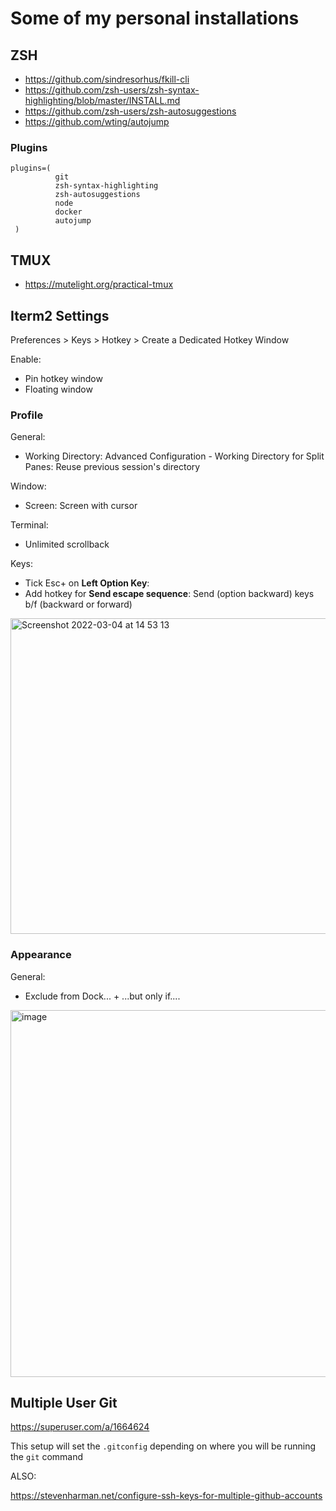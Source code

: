 # Some of my personal installations

## ZSH

- https://github.com/sindresorhus/fkill-cli
- https://github.com/zsh-users/zsh-syntax-highlighting/blob/master/INSTALL.md
- https://github.com/zsh-users/zsh-autosuggestions
- https://github.com/wting/autojump

### Plugins

```
plugins=(
          git
          zsh-syntax-highlighting
          zsh-autosuggestions
          node
          docker
          autojump
 )
```

## TMUX

- https://mutelight.org/practical-tmux

## Iterm2 Settings

Preferences > Keys > Hotkey > Create a Dedicated Hotkey Window

Enable:
- Pin hotkey window
- Floating window

### Profile

General:
- Working Directory: Advanced Configuration - Working Directory for Split Panes: Reuse previous session's directory

Window:
- Screen: Screen with cursor

Terminal:
- Unlimited scrollback

Keys:
- Tick Esc+ on **Left Option Key**:
- Add hotkey for **Send escape sequence**: Send (option backward) keys b/f (backward or forward)
<img width="505" alt="Screenshot 2022-03-04 at 14 53 13" src="https://user-images.githubusercontent.com/6420838/156714343-170f4b70-f7a3-4ec9-8649-f559a9ac17a5.png">


### Appearance

General:
- Exclude from Dock... + ...but only if....

<img width="587" alt="image" src="https://user-images.githubusercontent.com/6420838/114260190-d5f43f00-9a05-11eb-954b-6618bbb36625.png">


## Multiple User Git

https://superuser.com/a/1664624

This setup will set the `.gitconfig` depending on where you will be running the `git` command

ALSO:

https://stevenharman.net/configure-ssh-keys-for-multiple-github-accounts
